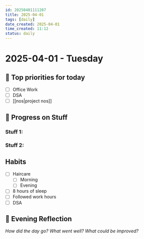 ```yaml
---
id: 20250401111207
title: 2025-04-01
tags: [daily]
date_created: 2025-04-01
time_created: 11:12
status: daily
---
```

# 2025-04-01 - Tuesday

## 📝 Top priorities for today
- [ ] Office Work
- [ ] DSA
- [ ] [[nos|project nos]]

## 🔄 Progress on Stuff

### **Stuff 1:**

### **Stuff 2:**

## Habits
- [ ] Haircare
	- [ ] Morning
	- [ ] Evening
- [ ] 8 hours of sleep
- [ ] Followed work hours
- [ ] DSA

## 🌙 Evening Reflection

_How did the day go? What went well? What could be improved?_
